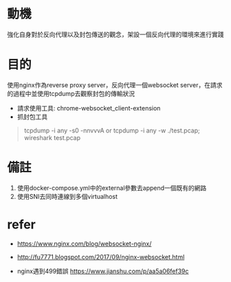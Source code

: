 # 動機
強化自身對於反向代理以及封包傳送的觀念，架設一個反向代理的環境來進行實踐

# 目的
使用nginx作為reverse proxy server，反向代理一個websocket server，在請求的過程中並使用tcpdump去觀察封包的傳輸狀況
- 請求使用工具: chrome-websocket_client-extension
- 抓封包工具
> tcpdump -i any -s0 -nnvvvA
or 
> tcpdump -i any -w ./test.pcap; wireshark test.pcap

# 備註
1. 使用docker-compose.yml中的external參數去append一個既有的網路
2. 使用SNI去同時連線到多個virtualhost

# refer
- https://www.nginx.com/blog/websocket-nginx/
- http://fu7771.blogspot.com/2017/09/nginx-websocket.html

- nginx遇到499錯誤
https://www.jianshu.com/p/aa5a06fef39c
